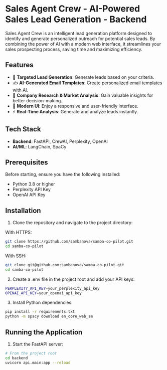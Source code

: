 # Sales Agent Crew - AI-Powered Sales Lead Generation - Backend

Sales Agent Crew is an intelligent lead generation platform designed to identify and generate personalized outreach for potential sales leads. By combining the power of AI with a modern web interface, it streamlines your sales prospecting process, saving time and maximizing efficiency.

## Features

- 🎯 **Targeted Lead Generation**: Generate leads based on your criteria.
- ✍️ **AI-Generated Email Templates**: Create personalized email templates with AI.
- 💼 **Company Research & Market Analysis**: Gain valuable insights for better decision-making.
- 🎨 **Modern UI**: Enjoy a responsive and user-friendly interface.
- ⚡ **Real-Time Analysis**: Generate and analyze leads instantly.

## Tech Stack

- **Backend**: FastAPI, CrewAI, Perplexity, OpenAI
- **AI/ML**: LangChain, SpaCy

## Prerequisites

Before starting, ensure you have the following installed:

- Python 3.8 or higher
- Perplexity API Key
- OpenAI API Key

## Installation

1. Clone the repository and navigate to the project directory:

With HTTPS:

```bash
git clone https://github.com/sambanova/samba-co-pilot.git
cd samba-co-pilot
```

With SSH:

```bash
git clone git@github.com:sambanova/samba-co-pilot.git
cd samba-co-pilot
```

2. Create a .env file in the project root and add your API keys:

```bash
PERPLEXITY_API_KEY=your_perplexity_api_key
OPENAI_API_KEY=your_openai_api_key
```

3. Install Python dependencies:

```bash
pip install -r requirements.txt
python -m spacy download en_core_web_sm
```

## Running the Application

1. Start the FastAPI server:

```bash
# From the project root
cd backend
uvicorn api.main:app --reload
```
